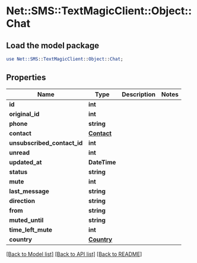 # Net::SMS::TextMagicClient::Object::Chat

## Load the model package
```perl
use Net::SMS::TextMagicClient::Object::Chat;
```

## Properties
Name | Type | Description | Notes
------------ | ------------- | ------------- | -------------
**id** | **int** |  | 
**original_id** | **int** |  | 
**phone** | **string** |  | 
**contact** | [**Contact**](Contact.md) |  | 
**unsubscribed_contact_id** | **int** |  | 
**unread** | **int** |  | 
**updated_at** | **DateTime** |  | 
**status** | **string** |  | 
**mute** | **int** |  | 
**last_message** | **string** |  | 
**direction** | **string** |  | 
**from** | **string** |  | 
**muted_until** | **string** |  | 
**time_left_mute** | **int** |  | 
**country** | [**Country**](Country.md) |  | 

[[Back to Model list]](../README.md#documentation-for-models) [[Back to API list]](../README.md#documentation-for-api-endpoints) [[Back to README]](../README.md)



